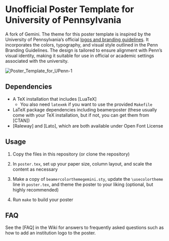 # Unofficial Poster Template for University of Pennsylvania
 
A fork of Gemini.  The theme for this poster template is inspired by the University of Pennsylvania’s official [logos and branding guidelines](https://branding.web-resources.upenn.edu/logos-and-branding). It incorporates the colors, typography, and visual style outlined in the Penn Branding Guidelines. The design is tailored to ensure alignment with Penn’s visual identity, making it suitable for use in official or academic settings associated with the university.


![Poster_Template_for_UPenn-1](https://github.com/user-attachments/assets/dbf831a7-6094-4133-ace4-549ebc942d61)


## Dependencies

* A TeX installation that includes [LuaTeX]
    * You also need `latexmk` if you want to use the provided `Makefile`
* LaTeX package dependencies including beamerposter (these usually come with
  your TeX installation, but if not, you can get them from [CTAN])
* [Raleway] and [Lato], which are both available under Open Font License

## Usage

1. Copy the files in this repository (or clone the repository)

1. In `poster.tex`, set up your paper size, column layout, and scale the
   content as necessary

1. Make a copy of `beamercolorthemegemini.sty`, update the `\usecolortheme`
   line in `poster.tex`, and theme the poster to your liking (optional, but
   highly recommended)

1. Run `make` to build your poster

## FAQ

See the [FAQ] in the Wiki for answers to frequently asked questions such as how
to add an institution logo to the poster.

